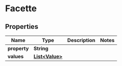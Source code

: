 
# Facette

## Properties
Name | Type | Description | Notes
------------ | ------------- | ------------- | -------------
**property** | **String** |  | 
**values** | [**List&lt;Value&gt;**](Value.md) |  | 



